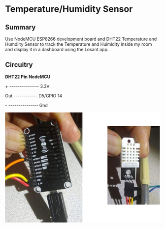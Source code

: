 # Temperature/Humidity Sensor

## Summary

Use NodeMCU ESP8266 development board and DHT22 Temperature and Humdiity Sensor to track the Temperature and Huimidity inside my room and display it in a dashboard using the Losant app.

## Circuitry

__DHT22 Pin__   __NodeMCU__

\+ --------------- 3.3V

Out ------------ D5/GPIO 14

\- --------------- Gnd

![alt text](Schematics/temp-humidity.png)

